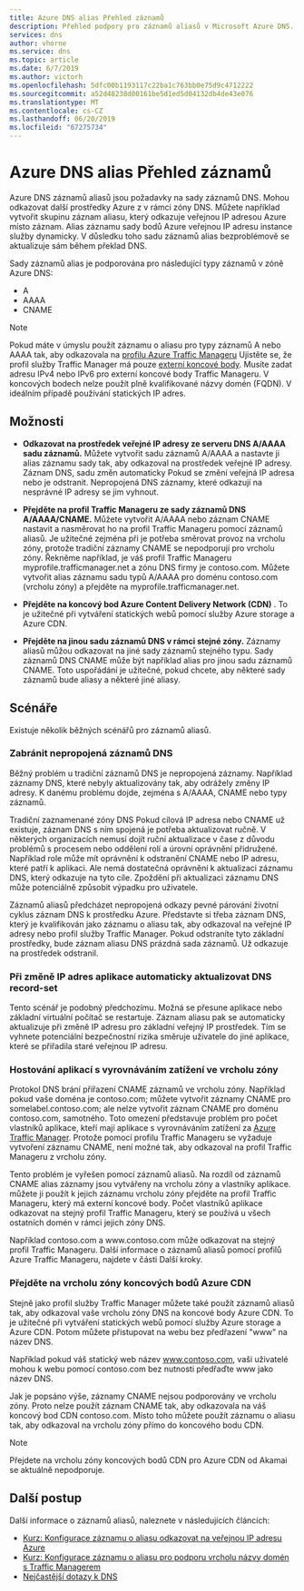 ```yaml
---
title: Azure DNS alias Přehled záznamů
description: Přehled podpory pro záznamů aliasů v Microsoft Azure DNS.
services: dns
author: vhorne
ms.service: dns
ms.topic: article
ms.date: 6/7/2019
ms.author: victorh
ms.openlocfilehash: 5dfc00b1193117c22ba1c763bb0e75d9c4712222
ms.sourcegitcommit: a52d48238d00161be5d1ed5d04132db4de43e076
ms.translationtype: MT
ms.contentlocale: cs-CZ
ms.lasthandoff: 06/20/2019
ms.locfileid: "67275734"
---
```

# <a name="azure-dns-alias-records-overview"></a>Azure DNS alias Přehled záznamů

Azure DNS záznamů aliasů jsou požadavky na sady záznamů DNS. Mohou odkazovat další prostředky Azure z v rámci zóny DNS. Můžete například vytvořit skupinu záznam aliasu, který odkazuje veřejnou IP adresou Azure místo záznam. Alias záznamu sady bodů Azure veřejnou IP adresu instance služby dynamicky. V důsledku toho sadu záznamů alias bezproblémově se aktualizuje sám během překlad DNS.

Sady záznamů alias je podporována pro následující typy záznamů v zóně Azure DNS: 

- A
- AAAA
- CNAME

> [!NOTE]
> Pokud máte v úmyslu použít záznamu o aliasu pro typy záznamů A nebo AAAA tak, aby odkazovala na [profilu Azure Traffic Manageru](../traffic-manager/quickstart-create-traffic-manager-profile.md) Ujistěte se, že profil služby Traffic Manager má pouze [externí koncové body](../traffic-manager/traffic-manager-endpoint-types.md#external-endpoints). Musíte zadat adresu IPv4 nebo IPv6 pro externí koncové body Traffic Manageru. V koncových bodech nelze použít plně kvalifikované názvy domén (FQDN). V ideálním případě používání statických IP adres.

## <a name="capabilities"></a>Možnosti

- **Odkazovat na prostředek veřejné IP adresy ze serveru DNS A/AAAA sadu záznamů.** Můžete vytvořit sadu záznamů A/AAAA a nastavte ji alias záznamu sady tak, aby odkazoval na prostředek veřejné IP adresy. Záznam DNS, sadu změn automaticky Pokud se změní veřejná IP adresa nebo je odstranit. Nepropojená DNS záznamy, které odkazují na nesprávné IP adresy se jim vyhnout.

- **Přejděte na profil Traffic Manageru ze sady záznamů DNS A/AAAA/CNAME.** Můžete vytvořit A/AAAA nebo záznam CNAME nastavit a nasměrovat ho na profil Traffic Manageru pomocí záznamů aliasů. Je užitečné zejména při je potřeba směrovat provoz na vrcholu zóny, protože tradiční záznamy CNAME se nepodporují pro vrcholu zóny. Řekněme například, je váš profil Traffic Manageru myprofile.trafficmanager.net a zónu DNS firmy je contoso.com. Můžete vytvořit alias záznamu sadu typů A/AAAA pro doménu contoso.com (vrcholu zóny) a přejděte na myprofile.trafficmanager.net.
- **Přejděte na koncový bod Azure Content Delivery Network (CDN)** . To je užitečné při vytváření statických webů pomocí služby Azure storage a Azure CDN.
- **Přejděte na jinou sadu záznamů DNS v rámci stejné zóny.** Záznamy aliasů můžou odkazovat na jiné sady záznamů stejného typu. Sady záznamů DNS CNAME může být například alias pro jinou sadu záznamů CNAME. Toto uspořádání je užitečné, pokud chcete, aby některé sady záznamů bude aliasy a některé jiné aliasy.

## <a name="scenarios"></a>Scénáře

Existuje několik běžných scénářů pro záznamů aliasů.

### <a name="prevent-dangling-dns-records"></a>Zabránit nepropojená záznamů DNS

Běžný problém u tradiční záznamů DNS je nepropojená záznamy. Například záznamy DNS, které nebyly aktualizovány tak, aby odrážely změny IP adresy. K danému problému dojde, zejména s A/AAAA, CNAME nebo typy záznamů.

Tradiční zaznamenané zóny DNS Pokud cílová IP adresa nebo CNAME už existuje, záznam DNS s ním spojená je potřeba aktualizovat ručně. V některých organizacích nemusí dojít ruční aktualizace v čase z důvodu problémů s procesem nebo oddělení rolí a úrovní oprávnění přidružené. Například role může mít oprávnění k odstranění CNAME nebo IP adresu, které patří k aplikaci. Ale nemá dostatečná oprávnění k aktualizaci záznamu DNS, který odkazuje na tyto cíle. Zpoždění při aktualizaci záznamu DNS může potenciálně způsobit výpadku pro uživatele.

Záznamů aliasů předcházet nepropojená odkazy pevné párování životní cyklus záznam DNS k prostředku Azure. Představte si třeba záznam DNS, který je kvalifikován jako záznamu o aliasu tak, aby odkazoval na veřejné IP adresy nebo profil služby Traffic Manager. Pokud odstraníte tyto základní prostředky, bude záznam aliasu DNS prázdná sada záznamů. Už odkazuje na prostředek odstranil.

### <a name="update-dns-record-set-automatically-when-application-ip-addresses-change"></a>Při změně IP adres aplikace automaticky aktualizovat DNS record-set

Tento scénář je podobný předchozímu. Možná se přesune aplikace nebo základní virtuální počítač se restartuje. Záznam aliasu pak se automaticky aktualizuje při změně IP adresu pro základní veřejný IP prostředek. Tím se vyhnete potenciální bezpečnostní rizika směruje uživatele do jiné aplikace, které se přiřadila staré veřejnou IP adresu.

### <a name="host-load-balanced-applications-at-the-zone-apex"></a>Hostování aplikací s vyrovnáváním zatížení ve vrcholu zóny

Protokol DNS brání přiřazení CNAME záznamů ve vrcholu zóny. Například pokud vaše doména je contoso.com; můžete vytvořit záznamy CNAME pro somelabel.contoso.com; ale nelze vytvořit záznam CNAME pro doménu contoso.com, samotného.
Toto omezení představuje problém pro počet vlastníků aplikace, kteří mají aplikace s vyrovnáváním zatížení za [Azure Traffic Manager](../traffic-manager/traffic-manager-overview.md). Protože pomocí profilu Traffic Manageru se vyžaduje vytvoření záznamu CNAME, není možné tak, aby odkazoval na profil Traffic Manageru z vrcholu zóny.

Tento problém je vyřešen pomocí záznamů aliasů. Na rozdíl od záznamů CNAME alias záznamy jsou vytvářeny na vrcholu zóny a vlastníky aplikace. můžete ji použít k jejich záznamu vrcholu zóny přejděte na profil Traffic Manageru, který má externí koncové body. Počet vlastníků aplikace odkazovat na stejný profil Traffic Manageru, který se používá u všech ostatních domén v rámci jejich zóny DNS.

Například contoso.com a www\.contoso.com může odkazovat na stejný profil Traffic Manageru. Další informace o záznamů aliasů pomocí profilů Azure Traffic Manageru, najdete v části Další kroky.

### <a name="point-zone-apex-to-azure-cdn-endpoints"></a>Přejděte na vrcholu zóny koncových bodů Azure CDN

Stejně jako profil služby Traffic Manager můžete také použít záznamů aliasů tak, aby odkazoval vaše vrcholu zóny DNS na koncové body Azure CDN. To je užitečné při vytváření statických webů pomocí služby Azure storage a Azure CDN. Potom můžete přistupovat na webu bez předřazení "www" na název DNS.

Například pokud váš statický web název www.contoso.com, vaši uživatelé mohou k webu pomocí contoso.com bez nutnosti předřaďte www jako název DNS.

Jak je popsáno výše, záznamy CNAME nejsou podporovány ve vrcholu zóny. Proto nelze použít záznam CNAME tak, aby odkazovala na váš koncový bod CDN contoso.com. Místo toho můžete použít záznamu o aliasu tak, aby odkazoval na vrcholu zóny přímo do koncového bodu CDN.

> [!NOTE]
> Přejdete na vrcholu zóny koncových bodů CDN pro Azure CDN od Akamai se aktuálně nepodporuje.

## <a name="next-steps"></a>Další postup

Další informace o záznamů aliasů, naleznete v následujících článcích:

- [Kurz: Konfigurace záznamu o aliasu odkazovat na veřejnou IP adresu Azure](tutorial-alias-pip.md)
- [Kurz: Konfigurace záznamu o aliasu pro podporu vrcholu názvy domén s Traffic Managerem](tutorial-alias-tm.md)
- [Nejčastější dotazy k DNS](https://docs.microsoft.com/azure/dns/dns-faq#alias-records)

